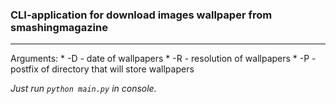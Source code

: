 ### CLI-application for download images wallpaper from smashingmagazine
------------------------------------------------------------------------

Arguments:
    * -D - date of wallpapers
    * -R - resolution of wallpapers
    * -P - postfix of directory that will store wallpapers

*Just run `python main.py` in console.*
